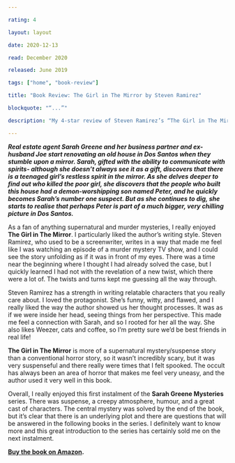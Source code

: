 ```yaml
---

rating: 4

layout: layout

date: 2020-12-13

read: December 2020

released: June 2019

tags: ["home", "book-review"]

title: "Book Review: The Girl in The Mirror by Steven Ramirez" 

blockquote: "“...”"

description: "My 4-star review of Steven Ramirez’s “The Girl in The Mirror.”"

---
```


***Real estate agent Sarah Greene and her business partner and ex-husband Joe start renovating an old house in Dos Santos when they stumble upon a mirror. Sarah, gifted with the ability to communicate with spirits- although she doesn’t always see it as a gift, discovers that there is a teenaged girl’s restless spirit in the mirror. As she delves deeper to find out who killed the poor girl, she discovers that the people who built this house had a demon-worshipping son named Peter, and he quickly becomes Sarah’s number one suspect. But as she continues to dig, she starts to realise that perhaps Peter is part of a much bigger, very chilling picture in Dos Santos.***

As a fan of anything supernatural and murder mysteries, I really enjoyed **The Girl in The Mirror**. I particularly liked the author’s writing style. Steven Ramirez, who used to be a screenwriter, writes in a way that made me feel like I was watching an episode of a murder mystery TV show, and I could see the story unfolding as if it was in front of my eyes.
There was a time near the beginning where I thought I had already solved the case, but I quickly learned I had not with the revelation of a new twist, which there were a lot of. The twists and turns kept me guessing all the way through.

Steven Ramirez has a strength in writing relatable characters that you really care about. I loved the protagonist. She’s funny, witty, and flawed, and I really liked the way the author showed us her thought processes. It was as if we were inside her head, seeing things from her perspective. This made me feel a connection with Sarah, and so I rooted for her all the way. She also likes Weezer, cats and coffee, so I’m pretty sure we’d be best friends in real life!

**The Girl in The Mirror** is more of a supernatural mystery/suspense story than a conventional horror story, so it wasn’t incredibly scary, but it was very suspenseful and there really were times that I felt spooked. The occult has always been an area of horror that makes me feel very uneasy, and the author used it very well in this book.

Overall, I really enjoyed this first instalment of the **Sarah Greene Mysteries** series. There was suspense, a creepy atmosphere, humour, and a great cast of characters. The central mystery was solved by the end of the book, but it’s clear that there is an underlying plot and there are questions that will be answered in the following books in the series. I definitely want to know more and this great introduction to the series has certainly sold me on the next instalment.

**[Buy the book on Amazon](https://www.amazon.com/Girl-Mirror-Supernatural-Mystery-Mysteries-ebook/dp/B07PBQL4D8).**